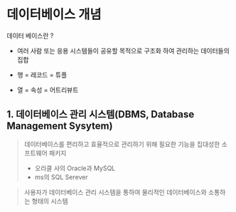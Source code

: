 # 데이터베이스 개념

데이터 베이스란 ?  

- 여러 사람 또는 응용 시스템들이 공유할 목적으로 구조화 하여 관리하는 데이터들의 집합

- 행 = 레코드 = 튜플
- 열 = 속성 = 어트리뷰트 



## 1. 데이터베이스 관리 시스템(DBMS, Database Management Sysytem)

> 데이터베이스를 편리하고 효율적으로 관리하기 위해 필요한 기능을 집대성한 소프트웨어 패키지
>
> - 오라클 사의 Oracle과 MySQL
> - ms의 SQL Serever

> 사용자가 데이터베이스 관리 시스템을 통하여 물리적인 데이터베이스와 소통하는 형태의 시스템

